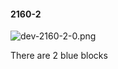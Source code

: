 #### 2160-2
![dev-2160-2-0.png](https://github.com/lil-lab/nlvr/raw/master/nlvr/dev/images/2/dev-2160-2-0.png "dev-2160-2-0.png")

There are 2 blue blocks